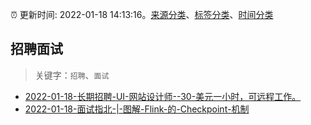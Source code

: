 :alarm_clock: 更新时间: 2022-01-18 14:13:16。[来源分类](../README.md)、[标签分类](../TAGS.md)、[时间分类](../TIMELINE.md)

## 招聘面试


> 关键字：`招聘`、`面试`



- [2022-01-18-长期招聘-UI-网站设计师--30-美元一小时，可远程工作。](https://www.v2ex.com/t/829050) 
- [2022-01-18-面试指北-|-图解-Flink-的-Checkpoint-机制](https://toutiao.io/k/9984cvk) 